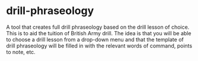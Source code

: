 # drill-phraseology
A tool that creates full drill phraseology based on the drill lesson of choice. This is to aid the tuition of British Army drill.
The idea is that you will be able to choose a drill lesson from a drop-down menu and that the template of drill phraseology will be filled in with the relevant words of command, points to note, etc.
